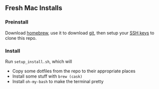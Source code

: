 ## Fresh Mac Installs
### Preinstall
Download [homebrew](https://brew.sh), use it to download [git](https://git-scm.com/download/mac), then setup your [SSH keys](https://docs.github.com/en/authentication/connecting-to-github-with-ssh/generating-a-new-ssh-key-and-adding-it-to-the-ssh-agent) to clone this repo.

### Install
Run `setup_install.sh`, which will
- Copy some dotfiles from the repo to their appropriate places
- Install some stuff with `brew (cask)`
- Install `oh-my-bash` to make the terminal pretty
